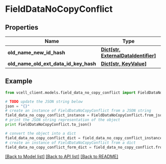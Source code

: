 # FieldDataNoCopyConflict


## Properties
Name | Type | Description | Notes
------------ | ------------- | ------------- | -------------
**old_name_new_id_hash** | [**Dict[str, ExternalDataIdentifier]**](ExternalDataIdentifier.md) |  | [optional] 
**old_name_old_ext_data_id_key_hash** | [**Dict[str, KeyValue]**](KeyValue.md) |  | [optional] 

## Example

```python
from vcell_client.models.field_data_no_copy_conflict import FieldDataNoCopyConflict

# TODO update the JSON string below
json = "{}"
# create an instance of FieldDataNoCopyConflict from a JSON string
field_data_no_copy_conflict_instance = FieldDataNoCopyConflict.from_json(json)
# print the JSON string representation of the object
print FieldDataNoCopyConflict.to_json()

# convert the object into a dict
field_data_no_copy_conflict_dict = field_data_no_copy_conflict_instance.to_dict()
# create an instance of FieldDataNoCopyConflict from a dict
field_data_no_copy_conflict_form_dict = field_data_no_copy_conflict.from_dict(field_data_no_copy_conflict_dict)
```
[[Back to Model list]](../README.md#documentation-for-models) [[Back to API list]](../README.md#documentation-for-api-endpoints) [[Back to README]](../README.md)


